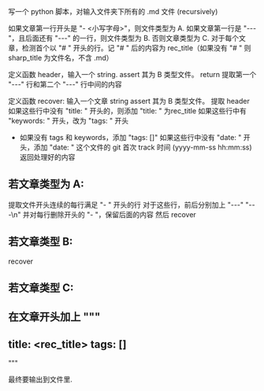 写一个 python 脚本，对输入文件夹下所有的 .md 文件 (recursively)

如果文章第一行开头是
"- <小写字母>"，则文件类型为 A. 如果文章第一行是 "---"，且后面还有 "---" 的一行，则文件类型为 B. 否则文章类型为 C.
对于每个文章，检测首个以 "# " 开头的行。记 "# " 后的内容为 rec_title（如果没有 "# " 则 sharp_title 为文件名，不含 .md）

定义函数 header，输入一个 string.
assert 其为 B 类型文件。
return 提取第一个 "---" 行和第二个 "---" 行中间的内容

定义函数 recover:
输入一个文章 string
assert 其为 B 类型文件。
提取 header
如果这些行中没有 "title: " 开头的，则添加 "title: " 为rec_title
如果这些行中有 "keywords: " 开头，改为 "tags: " 开头
- 如果没有 tags 和 keywords，添加 "tags: []"
如果这些行中没有 "date: " 开头，添加 "date: " 这个文件的 git 首次 track 时间 (yyyy-mm-ss hh:mm:ss)
返回处理好的内容

## 若文章类型为 A:
提取文件开头连续的每行满足 "- " 开头的行
对于这些行，前后分别加上 "---" "---\n"
并对每行删除开头的 "- "，保留后面的内容
然后 recover

## 若文章类型 B:
recover

## 若文章类型 C:
在文章开头加上
"""
---
title: <rec_title>
tags: []
---
"""

最终要输出到文件里.
